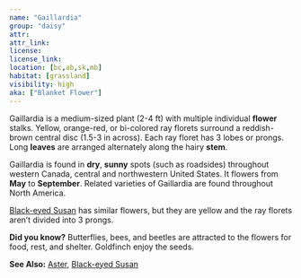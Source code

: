 ```yaml
---
name: "Gaillardia"
group: "daisy"
attr: 
attr_link: 
license: 
license_link: 
location: [bc,ab,sk,mb]
habitat: [grassland]
visibility: high 
aka: ["Blanket Flower"]
---
```

Gaillardia is a medium-sized plant (2-4 ft) with multiple individual **flower** stalks. Yellow, orange-red, or bi-colored ray florets surround a reddish-brown central disc (1.5-3 in across). Each ray floret has 3 lobes or prongs. Long **leaves** are arranged alternately along the hairy **stem**.

Gaillardia is found in **dry**, **sunny** spots (such as roadsides) throughout western Canada, central and northwestern United States. It flowers from **May** to **September**. Related varieties of Gaillardia are found throughout North America.

[Black-eyed Susan](/plants/blackesus) has similar flowers, but they are yellow and the ray florets aren’t divided into 3 prongs.

**Did you know?** Butterflies, bees, and beetles are attracted to the flowers for food, rest, and shelter. Goldfinch enjoy the seeds.

<!-- generated, do not edit -->
**See Also:**
[Aster](/plants/aster),
[Black-eyed Susan](/plants/blackesus)
